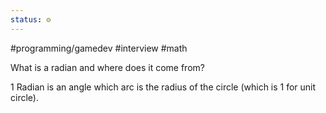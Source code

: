 ```yaml
---
status: ⚙️
---
```

#programming/gamedev #interview #math

What is a radian and where does it come from?

1 Radian is an angle which arc is the radius of the circle (which is 1 for unit circle).